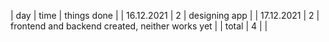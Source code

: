 | day | time | things done |
| 16.12.2021 | 2 | designing app |
| 17.12.2021 | 2 | frontend and backend created, neither works yet |
| total | 4 | |